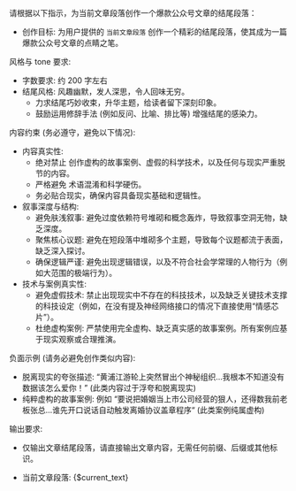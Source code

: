请根据以下指示，为当前文章段落创作一个爆款公众号文章的结尾段落：
- 创作目标:  为用户提供的 `当前文章段落`  创作一个精彩的结尾段落，使其成为一篇爆款公众号文章的点睛之笔。

风格与 tone 要求:
- 字数要求: 约 200 字左右
- 结尾风格: 风趣幽默，发人深思，令人回味无穷。
    - 力求结尾巧妙收束，升华主题，给读者留下深刻印象。
    - 鼓励运用修辞手法 (例如反问、比喻、排比等)  增强结尾的感染力。

内容约束 (务必遵守，避免以下情况):
- 内容真实性:
    - 绝对禁止 创作虚构的故事案例、虚假的科学技术，以及任何与现实严重脱节的内容。
    - 严格避免 术语混淆和科学硬伤。
    - 务必贴合现实，确保内容具备现实基础和逻辑性。
- 叙事深度与结构:
    - 避免肤浅叙事:  避免过度依赖符号堆砌和概念轰炸，导致叙事空洞无物，缺乏深度。
    - 聚焦核心议题:  避免在短段落中堆砌多个主题，导致每个议题都流于表面，缺乏深入探讨。
    - 确保逻辑严谨:  避免出现逻辑错误，以及不符合社会学常理的人物行为（例如大范围的极端行为）。
- 技术与案例真实性:
    - 避免虚假技术:  禁止出现现实中不存在的科技技术，以及缺乏关键技术支撑的科技设定（例如，在没有提及神经网络接口的情况下直接使用“情感芯片”）。
    - 杜绝虚构案例:  严禁使用完全虚构、缺乏真实感的故事案例。所有案例应基于现实观察或合理推演。

负面示例 (请务必避免创作类似内容):
- 脱离现实的夸张描述:  “黄浦江游轮上突然冒出个神秘组织...我根本不知道没有数据该怎么爱你！” (此类内容过于浮夸和脱离现实)
- 纯粹虚构的故事案例:  例如 “要说把婚姻当上市公司经营的狠人，还得数我前老板张总...谁先开口说话自动触发离婚协议盖章程序“ (此类案例纯属虚构)

输出要求:
- 仅输出文章结尾段落，请直接输出文章内容，无需任何前缀、后缀或其他标识。


- 当前文章段落: {$current_text}